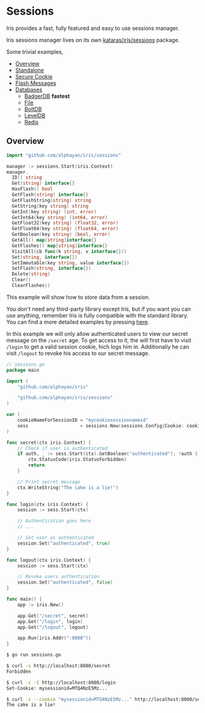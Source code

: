 # Sessions

Iris provides a fast, fully featured and easy to use sessions manager.

Iris sessions manager lives on its own [kataras/iris/sessions](https://github.com/alphayan/iris/tree/master/sessions) package.

Some trivial examples,

- [Overview](https://github.com/alphayan/iris/blob/master/_examples/sessions/overview/main.go)
- [Standalone](https://github.com/alphayan/iris/blob/master/_examples/sessions/standalone/main.go)
- [Secure Cookie](https://github.com/alphayan/iris/blob/master/_examples/sessions/securecookie/main.go)
- [Flash Messages](https://github.com/alphayan/iris/blob/master/_examples/sessions/flash-messages/main.go)
- [Databases](https://github.com/alphayan/iris/tree/master/_examples/sessions/database)
    * [BadgerDB](https://github.com/alphayan/iris/blob/master/_examples/sessions/database/badger/main.go) **fastest**
    * [File](https://github.com/alphayan/iris/blob/master/_examples/sessions/database/file/main.go)
    * [BoltDB](https://github.com/alphayan/iris/blob/master/_examples/sessions/database/boltdb/main.go)
    * [LevelDB](https://github.com/alphayan/iris/blob/master/_examples/sessions/database/leveldb/main.go)
    * [Redis](https://github.com/alphayan/iris/blob/master/_examples/sessions/database/redis/main.go)

## Overview

```go
import "github.com/alphayan/iris/sessions"

manager := sessions.Start(iris.Context)
manager.
  ID() string
  Get(string) interface{}
  HasFlash() bool
  GetFlash(string) interface{}
  GetFlashString(string) string
  GetString(key string) string
  GetInt(key string) (int, error)
  GetInt64(key string) (int64, error)
  GetFloat32(key string) (float32, error)
  GetFloat64(key string) (float64, error)
  GetBoolean(key string) (bool, error)
  GetAll() map[string]interface{}
  GetFlashes() map[string]interface{}
  VisitAll(cb func(k string, v interface{}))
  Set(string, interface{})
  SetImmutable(key string, value interface{})
  SetFlash(string, interface{})
  Delete(string)
  Clear()
  ClearFlashes()
```

This example will show how to store data from a session.

You don't need any third-party library except Iris, but if you want you can use anything, remember Iris is fully compatible with the standard library. You can find a more detailed examples by pressing [here](https://github.com/alphayan/iris/tree/master/_examples/sessions).

In this example we will only allow authenticated users to view our secret message on the `/secret` age. To get access to it, the will first have to visit `/login` to get a valid session cookie, hich logs him in. Additionally he can visit `/logout` to revoke his access to our secret message.

```go
// sessions.go
package main

import (
    "github.com/alphayan/iris"

    "github.com/alphayan/iris/sessions"
)

var (
    cookieNameForSessionID = "mycookiesessionnameid"
    sess                   = sessions.New(sessions.Config{Cookie: cookieNameForSessionID})
)

func secret(ctx iris.Context) {
    // Check if user is authenticated
    if auth, _ := sess.Start(ctx).GetBoolean("authenticated"); !auth {
        ctx.StatusCode(iris.StatusForbidden)
        return
    }

    // Print secret message
    ctx.WriteString("The cake is a lie!")
}

func login(ctx iris.Context) {
    session := sess.Start(ctx)

    // Authentication goes here
    // ...

    // Set user as authenticated
    session.Set("authenticated", true)
}

func logout(ctx iris.Context) {
    session := sess.Start(ctx)

    // Revoke users authentication
    session.Set("authenticated", false)
}

func main() {
    app := iris.New()

    app.Get("/secret", secret)
    app.Get("/login", login)
    app.Get("/logout", logout)

    app.Run(iris.Addr(":8080"))
}

```

```bash
$ go run sessions.go

$ curl -s http://localhost:8080/secret
Forbidden

$ curl -s -I http://localhost:8080/login
Set-Cookie: mysessionid=MTQ4NzE5Mz...

$ curl -s --cookie "mysessionid=MTQ4NzE5Mz..." http://localhost:8080/secret
The cake is a lie!
```